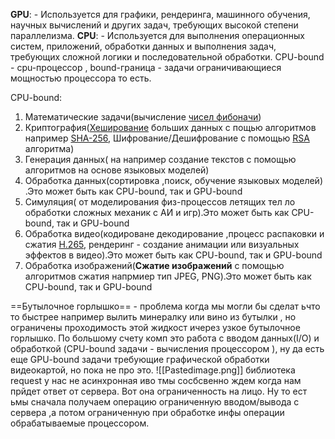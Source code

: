**GPU**:
    - Используется для графики, рендеринга, машинного обучения, научных вычислений и других задач, требующих высокой степени параллелизма.
**CPU**:
    - Используется для выполнения операционных систем, приложений, обработки данных и выполнения задач, требующих сложной логики и последовательной обработки.
CPU-bound - cpu-процессор , bound-граница - задачи ограничивающиеся мощностью процессора то есть.

CPU-bound:
1. Математические задачи(вычисление [чисел фибоначи](https://ru.wikipedia.org/wiki/%D0%A7%D0%B8%D1%81%D0%BB%D0%B0_%D0%A4%D0%B8%D0%B1%D0%BE%D0%BD%D0%B0%D1%87%D1%87%D0%B8))
2. Криптография([Хеширование](https://ru.wikipedia.org/wiki/%D0%A5%D0%B5%D1%88-%D1%84%D1%83%D0%BD%D0%BA%D1%86%D0%B8%D1%8F) больших данных с пощью алгоритмов например [SHA-256](https://ru.wikipedia.org/wiki/SHA-2), Шифрование/Дешифрование с помощью [RSA](https://ru.wikipedia.org/wiki/RSA) алгоритма)
3. Генерация данных( на например создание текстов с помощью алгоритмов на основе языковых моделей)
4. Обработка данных(сортировка ,поиск, обучение языковых моделей) .Это может быть как CPU-bound, так и GPU-bound
5. Симуляция( от моделирования физ-процессов летящих тел ло обработки сложных механик с АИ и игр).Это может быть как CPU-bound, так и GPU-bound
6. Обработка видео(кодироване декодирование ,процесс распаковки и сжатия [H.265](https://ru.wikipedia.org/wiki/H.265), рендеринг -  создание анимации или визуальных эффектов в видео).Это может быть как CPU-bound, так и GPU-bound
7. Обработка изображений(**Сжатие изображений** c помощью алгоритмов сжатия напрмиер тип JPEG, PNG).Это может быть как CPU-bound, так и GPU-bound

==Бутылочное горлышко== - проблема когда мы могли бы сделат ьчто то быстрее например вылить минералку или вино из бутылки , но ограничены проходимость этой жидкост ичерез узкое бутылочное горлышко. 
По большому счету комп это работа с вводом данных(I/O) и обработкой (CPU-bound задачи - вычисления процессором ), ну да есть еще GPU-bound задачи требующие графической обработки видеокартой, но пока не про это.
![[Pastedimage.png]]
библиотека request у нас не асинхронная иво тмы сосбсвенно ждем когда нам прйдет ответ от сервера. Вот она ограниченность на лицо.
Ну то ест ьмы сначала получаем операцию ограниченную вводом/вывода c сервера ,а потом ограниченную при обработке инфы операции обрабатываемые процессором. 


